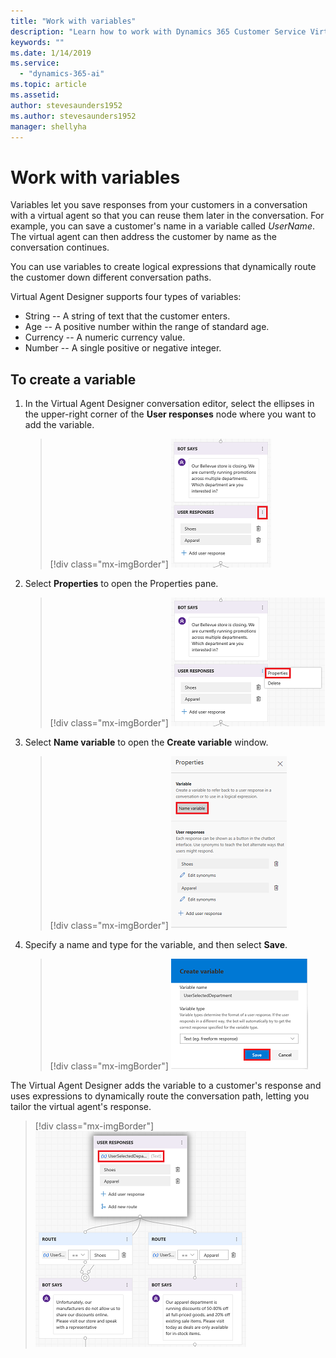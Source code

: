 ```yaml
---
title: "Work with variables"
description: "Learn how to work with Dynamics 365 Customer Service Virtual Agent variables."
keywords: ""
ms.date: 1/14/2019
ms.service:
  - "dynamics-365-ai"
ms.topic: article
ms.assetid: 
author: stevesaunders1952
ms.author: stevesaunders1952
manager: shellyha
---
```


# Work with variables

Variables let you save responses from your customers in a conversation with a virtual agent so that you can reuse them later in the conversation. For example, you can save a customer's name in a variable called *UserName*. The virtual agent can then address the customer by name as the conversation continues.

You can use variables to create logical expressions that dynamically route the customer down different conversation paths.

Virtual Agent Designer supports four types of variables:

* String -- A string of text that the customer enters.
* Age -- A positive number within the range of standard age.
* Currency -- A numeric currency value.
* Number -- A single positive or negative integer.

## To create a variable

1. In the Virtual Agent Designer conversation editor, select the ellipses in the upper-right corner of the **User responses** node where you want to add the variable.

   > [!div class="mx-imgBorder"]
   > ![Click ellipses](media/how-to-variables-1.png)

2. Select **Properties** to open the Properties pane.

   > [!div class="mx-imgBorder"]
   > ![Open properties pane](media/how-to-variables-2.png)

3. Select **Name variable** to open the **Create variable** window.

   > [!div class="mx-imgBorder"]
   > ![Create variable](media/how-to-variables-3.png)

4. Specify a name and type for the variable, and then select **Save**.

   > [!div class="mx-imgBorder"]
   > ![Save variable](media/how-to-variables-4.png)

The Virtual Agent Designer adds the variable to a customer's response and uses expressions to dynamically route the conversation path, letting you tailor the virtual agent's response.

   > [!div class="mx-imgBorder"]
   > ![Save variable](media/how-to-variables-5.png)
